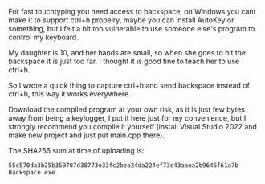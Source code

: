 For fast touchtyping you need access to backspace, on Windows you cant make it to support ctrl+h propelry, maybe you can install AutoKey or something, but I felt a bit too vulnerable to use someone else's program to control my keyboard.

My daughter is 10, and her hands are small, so when she goes to hit the backspace it is just too far. I thought it is good tine to teach her to use ctrl+h.

So I wrote a quick thing to capture ctrl+h and send backspace instead of ctrl+h, this way it works everywhere.

Download the compiled program at your own risk, as it is just few bytes away from being a keylogger, I put it here just for my convenience, but I strongly recommend you compile it yourself (install Visual Studio 2022 and make new project and just put main.cpp there).

The SHA256 sum at time of uploading is:

```
55c570da3b25b359787d38773e33fc2bea24da224ef73e43aaea2b9646f61a7b  Backspace.exe
```

